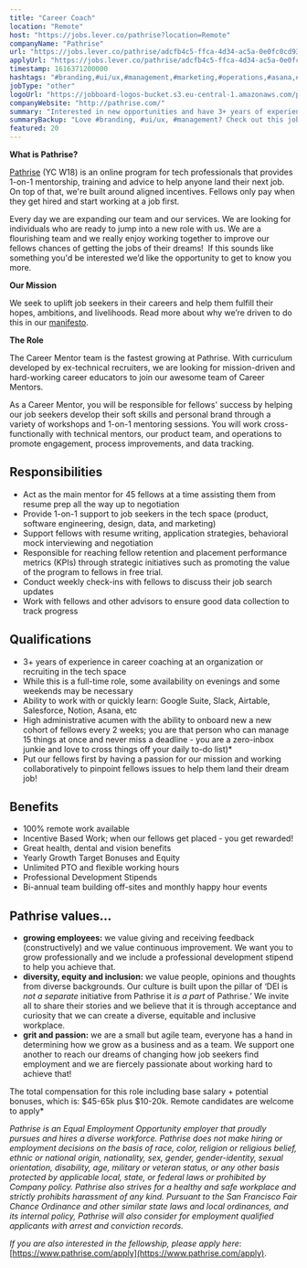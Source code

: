 ```yaml
---
title: "Career Coach"
location: "Remote"
host: "https://jobs.lever.co/pathrise?location=Remote"
companyName: "Pathrise"
url: "https://jobs.lever.co/pathrise/adcfb4c5-ffca-4d34-ac5a-0e0fc0cd93d0"
applyUrl: "https://jobs.lever.co/pathrise/adcfb4c5-ffca-4d34-ac5a-0e0fc0cd93d0/apply"
timestamp: 1616371200000
hashtags: "#branding,#ui/ux,#management,#marketing,#operations,#asana,#scrum"
jobType: "other"
logoUrl: "https://jobboard-logos-bucket.s3.eu-central-1.amazonaws.com/pathrise"
companyWebsite: "http://pathrise.com/"
summary: "Interested in new opportunities and have 3+ years of experience in career coaching at an organization or recruiting in the tech space? Pathrise has a job opening for a career coach."
summaryBackup: "Love #branding, #ui/ux, #management? Check out this job post!"
featured: 20
---
```


**What is Pathrise?**

[Pathrise](https://www.pathrise.com/) (YC W18) is an online program for tech professionals that provides 1-on-1 mentorship, training and advice to help anyone land their next job. On top of that, we're built around aligned incentives. Fellows only pay when they get hired and start working at a job first.

Every day we are expanding our team and our services. We are looking for individuals who are ready to jump into a new role with us. We are a flourishing team and we really enjoy working together to improve our fellows chances of getting the jobs of their dreams!  If this sounds like something you'd be interested we’d like the opportunity to get to know you more.

**Our Mission**

We seek to uplift job seekers in their careers and help them fulfill their hopes, ambitions, and livelihoods. Read more about why we’re driven to do this in our [manifesto](https://www.pathrise.com/manifesto).

**The Role**

The Career Mentor team is the fastest growing at Pathrise. With curriculum developed by ex-technical recruiters, we are looking for mission-driven and hard-working career educators to join our awesome team of Career Mentors.

As a Career Mentor, you will be responsible for fellows' success by helping our job seekers develop their soft skills and personal brand through a variety of workshops and 1-on-1 mentoring sessions. You will work cross-functionally with technical mentors, our product team, and operations to promote engagement, process improvements, and data tracking.

## Responsibilities

*   Act as the main mentor for 45 fellows at a time assisting them from resume prep all the way up to negotiation
*   Provide 1-on-1 support to job seekers in the tech space (product, software engineering, design, data, and marketing)
*   Support fellows with resume writing, application strategies, behavioral mock interviewing and negotiation
*   Responsible for reaching fellow retention and placement performance metrics (KPIs) through strategic initiatives such as promoting the value of the program to fellows in free trial.
*   Conduct weekly check-ins with fellows to discuss their job search updates
*   Work with fellows and other advisors to ensure good data collection to track progress

## Qualifications

*   3+ years of experience in career coaching at an organization or recruiting in the tech space
*   While this is a full-time role, some availability on evenings and some weekends may be necessary
*   Ability to work with or quickly learn: Google Suite, Slack, Airtable, Salesforce, Notion, Asana, etc
*   High administrative acumen with the ability to onboard new a new cohort of fellows every 2 weeks; you are that person who can manage 15 things at once and never miss a deadline - you are a zero-inbox junkie and love to cross things off your daily to-do list)\*
*   Put our fellows first by having a passion for our mission and working collaboratively to pinpoint fellows issues to help them land their dream job!

## Benefits

*   100% remote work available
*   Incentive Based Work; when our fellows get placed - you get rewarded!
*   Great health, dental and vision benefits 
*   Yearly Growth Target Bonuses and Equity 
*   Unlimited PTO and flexible working hours
*   Professional Development Stipends
*   Bi-annual team building off-sites and monthly happy hour events 

## Pathrise values...

*   **growing employees:** we value giving and receiving feedback (constructively) and we value continuous improvement. We want you to grow professionally and we include a professional development stipend to help you achieve that. 
*   **diversity, equity and inclusion:** we value people, opinions and thoughts from diverse backgrounds. Our culture is built upon the pillar of ‘DEI is _not a separate_ initiative from Pathrise it _is a part_ of Pathrise.’ We invite all to share their stories and we believe that it is through acceptance and curiosity that we can create a diverse, equitable and inclusive workplace.
*   **grit and passion:** we are a small but agile team, everyone has a hand in determining how we grow as a business and as a team. We support one another to reach our dreams of changing how job seekers find employment and we are fiercely passionate about working hard to achieve that!

The total compensation for this role including base salary + potential bonuses, which is: $45-65k plus $10-20k. Remote candidates are welcome to apply\*

_Pathrise is an Equal Employment Opportunity employer that proudly pursues and hires a diverse workforce. Pathrise does not make hiring or employment decisions on the basis of race, color, religion or religious belief, ethnic or national origin, nationality, sex, gender, gender-identity, sexual orientation, disability, age, military or veteran status, or any other basis protected by applicable local, state, or federal laws or prohibited by Company policy. Pathrise also strives for a healthy and safe workplace and strictly prohibits harassment of any kind. Pursuant to the San Francisco Fair Chance Ordinance and other similar state laws and local ordinances, and its internal policy, Pathrise will also consider for employment qualified applicants with arrest and conviction records._

_If you are also interested in the fellowship, please apply here_: [https://www.pathrise.com/apply](https://www.pathrise.com/apply).
